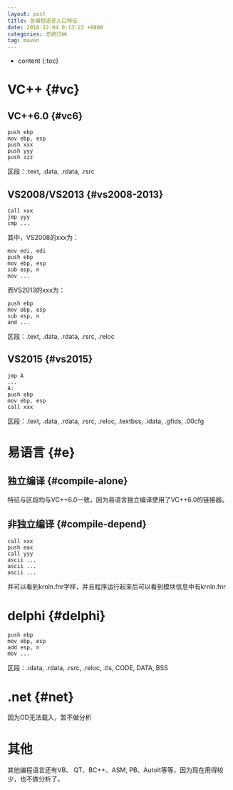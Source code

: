 ```yaml
---
layout: post
title: 各编程语言入口特征
date: 2018-12-04 0:13:22 +0800
categories: 总结归纳
tag: maven
---
```


* content
{:toc}

# VC++ {#vc}
## VC++6.0 {#vc6}
```
push ebp
mov ebp, esp
push xxx
push yyy
push zzz
```
区段：.text, .data, .rdata, .rsrc

## VS2008/VS2013 {#vs2008-2013}
```
call xxx
jmp yyy
cmp ...
```
其中，VS2008的xxx为：
```
mov edi, edi
push ebp
mov ebp, esp
sub esp, n
mov ...
```
而VS2013的xxx为：
```
push ebp
mov ebp, esp
sub esp, n
and ...
```
区段：.text, .data, .rdata, .rsrc, .reloc

## VS2015 {#vs2015}
```
jmp A
...
A:
push ebp
mov ebp, esp
call xxx
```
区段：.text, .data, .rdata, .rsrc, .reloc, .textbss, .idata, .gfids, .00cfg

# 易语言 {#e}
## 独立编译 {#compile-alone}
特征与区段均与VC++6.0一致，因为易语言独立编译使用了VC++6.0的链接器。

## 非独立编译 {#compile-depend}
```
call xxx
push eax
call yyy
ascii ...
ascii ...
ascii ...
```
并可以看到krnln.fnr字样，并且程序运行起来后可以看到模块信息中有krnln.fnr

# delphi {#delphi}
```
push ebp
mov ebp, esp
add esp, n
mov ...
```
区段：.idata, .rdata, .rsrc, .reloc, .tls, CODE, DATA, BSS

# .net {#net}
因为OD无法载入，暂不做分析

# 其他
其他编程语言还有VB、 QT、BC++、ASM, PB、AutoIt等等，因为现在用得较少，也不做分析了。